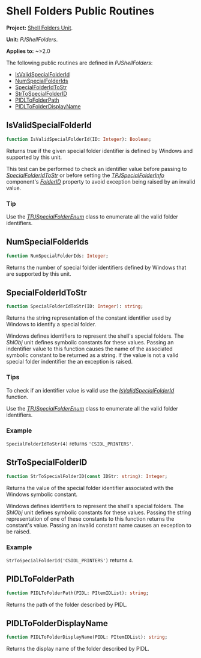 # Shell Folders Public Routines

**Project:** [Shell Folders Unit](ShellFoldersUnit.md).

**Unit:** _PJShellFolders_.

**Applies to:** ~>2.0

The following public routines are defined in _PJShellFolders_:

* [IsValidSpecialFolderId](#isvalidspecialfolderid)
* [NumSpecialFolderIds](#numspecialfolderids)
* [SpecialFolderIdToStr](#specialfolderidtostr)
* [StrToSpecialFolderID](#strtospecialfolderid)
* [PIDLToFolderPath](#pidltofolderpath)
* [PIDLToFolderDisplayName](#pidltofolderdisplayname)

## IsValidSpecialFolderId

```pascal
function IsValidSpecialFolderId(ID: Integer): Boolean;
```

Returns true if the given special folder identifier is defined by Windows and supported by this unit.

This test can be performed to check an identifier value before passing to _[SpecialFolderIdToStr](#specialfolderidtostr)_ or before setting the _[TPJSpecialFolderInfo](TPJSpecialFolderInfo.md)_ component's _[FolderID](TPJSpecialFolderInfoFolderID.md)_ property to avoid exception being raised by an invalid value.

### Tip

Use the _[TPJSpecialFolderEnum](TPJSpecialFolderEnum.md)_ class to enumerate all the valid folder identifiers.

## NumSpecialFolderIds

```pascal
function NumSpecialFolderIds: Integer;
```

Returns the number of special folder identifiers defined by Windows that are supported by this unit.

## SpecialFolderIdToStr

```pascal
function SpecialFolderIdToStr(ID: Integer): string;
```

Returns the string representation of the constant identifier used by Windows to identify a special folder.

Windows defines identifiers to represent the shell's special folders. The _ShlObj_ unit defines symbolic constants for these values. Passing an indentifier value to this function causes the name of the associated symbolic constant to be returned as a string. If the value is not a valid special folder indentifier the an exception is raised.

### Tips

To check if an identifier value is valid use the _[IsValidSpecialFolderId](#isvalidspecialfolderid)_ function.

Use the _[TPJSpecialFolderEnum](TPJSpecialFolderEnum.md)_ class to enumerate all the valid folder identifiers.

### Example

`SpecialFolderIdToStr(4)` returns `'CSIDL_PRINTERS'`.

## StrToSpecialFolderID

```pascal
function StrToSpecialFolderID(const IDStr: string): Integer;
```

Returns the value of the special folder identifier associated with the Windows symbolic constant.

Windows defines identifiers to represent the shell's special folders. The _ShlObj_ unit defines symbolic constants for these values. Passing the string representation of one of these constants to this function returns the constant's value.  Passing an invalid constant name causes an exception to be raised.

### Example

`StrToSpecialFolderId('CSIDL_PRINTERS')` returns `4`.

## PIDLToFolderPath

```pascal
function PIDLToFolderPath(PIDL: PItemIDList): string;
```

Returns the path of the folder described by PIDL.

## PIDLToFolderDisplayName

```pascal
function PIDLToFolderDisplayName(PIDL: PItemIDList): string;
```

Returns the display name of the folder described by PIDL.

